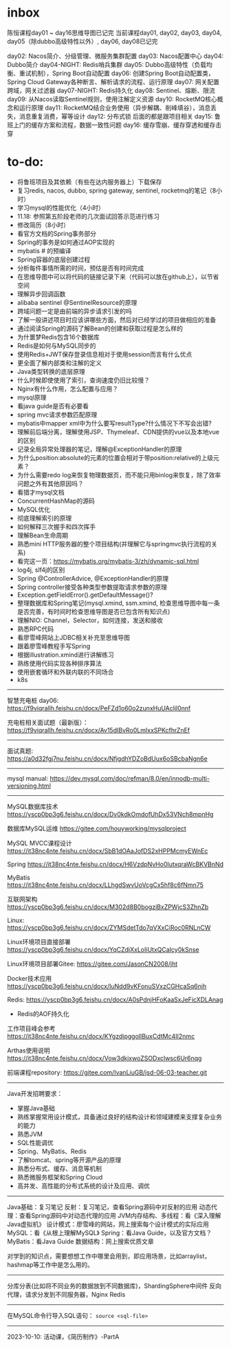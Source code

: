 # inbox
陈恒课程day01 ~ day16思维导图已记完
当前课程day01, day02, day03, day04, day05（除dubbo高级特性以外）, day06, day08已记完

day02: Nacos简介、分级管理、微服务集群配置
day03: Nacos配置中心
day04: Dubbo简介
day04-NIGHT: Redis哨兵集群
day05: Dubbo高级特性（负载均衡、重试机制），Spring Boot自动配置
day06: 创建Spring Boot自动配置类，Spring Cloud Gateway各种断言、解析请求的流程、运行原理
day07: 网关配置跨域，网关过滤器
day07-NIGHT: Redis持久化
day08: Sentinel、熔断、限流
day09: 从Nacos读取Sentinel规则，使用注解定义资源
day10: RocketMQ核心概念和运行原理
day11: RocketMQ结合业务使用（异步解耦、削峰填谷），消息丢失，消息重复消费，幂等设计
day12: 分布式锁
后面的都是跟项目相关
day15: 鲁班上门的缓存方案和流程，数据一致性问题
day16: 缓存雪崩、缓存穿透和缓存击穿

# to-do:

- 将鲁班项目及其依赖（有些在达内服务器上）下载保存
- 复习redis, nacos, dubbo, spring gateway, sentinel, rocketmq的笔记（8小时）
- 学习mysql的性能优化（4小时）
- 11.18: 参照第五阶段老师的几次面试回答示范进行练习
- 修改简历（8小时）
- 看官方文档的Spring事务部分
- Spring的事务是如何通过AOP实现的
- mybatis # 的预编译
- Spring容器的底层创建过程
- 分析每件事情所需的时间，预估是否有时间完成
- 在思维导图中可以将代码的链接记录下来（代码可以放在github上），以节省空间
- 理解异步回调函数
- alibaba sentinel @SentinelResource的原理
- 跨域问题一定是由前端的异步请求引发的吗
- 了解一般讲述项目时应该讲哪些方面，然后对已经学过的项目做相应的准备
- 通过阅读Spring的源码了解Bean的创建和获取过程是怎么样的
- 为什噩梦Redis包含16个数据库
- Redis是如何与MySQL同步的
- 使用Redis+JWT保存登录信息相对于使用session而言有什么优点
- 更全面了解内部类和注解的定义
- Java类型转换的底层原理
- 什么时候即使使用了索引，查询速度仍旧比较慢？
- Nginx有什么作用，怎么配置与应用？
- mysql原理
- 看java guide是否有必要看
- spring mvc请求参数匹配原理
- mybatis中mapper xml中为什么要写resultType?什么情况下不写会出错?
- 理解前后端分离，理解使用JSP、Thymeleaf、CDN提供的vue以及本地vue的区别
- 记录全局异常处理器的笔记，理解@ExceptionHandler的原理
- 为什么position:absolute的元素的位置会相对于带position:relative的上级元素？
- 为什么需要redo log来恢复物理数据页，而不能只用binlog来恢复，除了效率问题之外有其他原因吗？
- 看猎才mysql文档
- ConcurrentHashMap的源码
- MySQL优化
- 彻底理解索引的原理
- 如何解释三次握手和四次挥手
- 理解Bean生命周期
- 熟悉mini HTTP服务器的整个项目结构(并理解它与springmvc执行流程的关系)
- 看完这一页：https://mybatis.org/mybatis-3/zh/dynamic-sql.html
- log4j, slf4j的区别
- Spring @ControllerAdvice, @ExceptionHandler的原理
- Spring controller接受各种类型参数提取请求参数的原理
- Exception.getFieldError().getDefaultMessage()?
- 整理数据库和Spring笔记(mysql.xmind, ssm.xmind, 检查思维导图中每一条是否完善，有时间时检查思维导图是否已包含所有知识点)
- 理解NIO: Channel，Selector，如何连接，发送和接收
- 熟悉RPC代码
- 看廖雪峰网站上JDBC相关补充至思维导图
- 跟着廖雪峰教程手写Spring
- 根据illustration.xmind进行讲解练习
- 熟练使用代码实现各种排序算法
- 使用嵌套循环和外联内联的不同场合
- k8s

---
智慧充电桩
day06:
https://f9viqrallh.feishu.cn/docx/PeFZd1o60o2zunxHuUAcljl0nnf

充电桩相关面试题（最新版）：
https://f9viqrallh.feishu.cn/docx/Av15dIBvRo0LmIxxSPKcfhrZnEf

---
面试真题:
https://a0d32fgj7nu.feishu.cn/docx/NfjgdhYDZoBdUux6oSBcbaNgn6e

---
mysql manual:
https://dev.mysql.com/doc/refman/8.0/en/innodb-multi-versioning.html

---
MySQL数据库技术
https://yscp0bp3g6.feishu.cn/docx/Dv0kdkOmdofUhDx53VNch8mpnHg

数据库MySQL运维
https://gitee.com/houyworking/mysqlproject

MySQL MVCC课程设计
https://it38nc4nte.feishu.cn/docx/SbB1dOAaJofDS2xHPPMcmyEWnEc

Spring
https://it38nc4nte.feishu.cn/docx/H6VzdpNvHo0lutxqraWcBKVBnNd

MyBatis
https://it38nc4nte.feishu.cn/docx/LLhgdSwvUoVcgCx5hf8c6fNmn75

互联网架构
https://yscp0bp3g6.feishu.cn/docx/M302d8B0bogziBxZPWjcS3ZhnZb

Linux:
https://yscp0bp3g6.feishu.cn/docx/ZYMSdetTdo7qVXxCiRoc0RNLnCW

Linux环境项目直接部署
https://yscp0bp3g6.feishu.cn/docx/YqCZdjXxLoIiUtxQCaIcy0kSnse

Linux环境项目部署Gitee:
https://gitee.com/JasonCN2008/jht

Docker技术应用
https://yscp0bp3g6.feishu.cn/docx/IuNdd9vKFonuSVxzCGHcaSq6njh

Redis:
https://yscp0bp3g6.feishu.cn/docx/A0sPdnjHFoKaaSxJeFicXDLAnag
- Redis的AOF持久化

工作项目峰会参考
https://it38nc4nte.feishu.cn/docx/KYgzdjpggolIBuxCdtMc4II2nmc

Arthas使用说明
https://it38nc4nte.feishu.cn/docx/Vow3dkjxwoZSODxclwsc6Ur6nqg

前端课程repository:
https://gitee.com/IvanLiuGB/jsd-06-03-teacher.git

---
Java开发招聘要求：
- 掌握Java基础
- 熟练掌握常用设计模式，具备通过良好的结构设计和领域建模来支撑复杂业务的能力
- 熟悉JVM
- SQL性能调优
- Spring、MyBatis、Redis
- 了解tomcat、spring等开源产品的原理
- 熟悉分布式、缓存、消息等机制
- 熟悉微服务框架和Spring Cloud
- 高并发、高性能的分布式系统的设计及应用、调优


---
Java基础：复习笔记
反射：复习笔记，查看Spring源码中对反射的应用
动态代理：查看Spring源码中对动态代理的应用
JVM内存结构、多线程：看《深入理解Java虚拟机》
设计模式：廖雪峰的网站，网上搜索每个设计模式的实际应用
MySQL：看《从根上理解MySQL》
Spring：看Java Guide，以及官方文档？
MyBatis：看Java Guide
数据结构：网上搜索优质文章

对学到的知识点，需要想想工作中哪里会用到，即应用场景，比如arraylist，hashmap等工作中是怎么用的。

---
分库分表(比如将不同业务的数据放到不同数据库)，ShardingSphere中间件
反向代理，请求分发到不同服务器，Nginx
Redis

---
在MySQL命令行导入SQL语句：
`source <sql-file>`

---
2023-10-10: 活动课，《简历制作》-PartA

